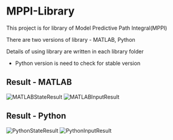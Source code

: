 # MPPI-Library

This project is for library of Model Predictive Path Integral(MPPI)

There are two versions of library - MATLAB, Python

Details of using library are written in each library folder

* Python version is need to check for stable version

## Result - MATLAB

![MATLABStateResult](https://github.com/CrazyMadcow/MPPI-Library/assets/40652714/02688e0f-d6f6-4f9e-949d-fe1b38944e5e)
![MATLABInputResult](https://github.com/CrazyMadcow/MPPI-Library/assets/40652714/dd91dc8e-3588-4efd-8392-de4e40f26e3b)


## Result - Python

![PythonStateResult](https://github.com/CrazyMadcow/MPPI-Library/assets/40652714/9d4b242f-8f8d-47da-9896-bbfda2785623)
![PythonInputResult](https://github.com/CrazyMadcow/MPPI-Library/assets/40652714/52a1af99-7a9f-47e3-a3e5-556bb9811fc5)


